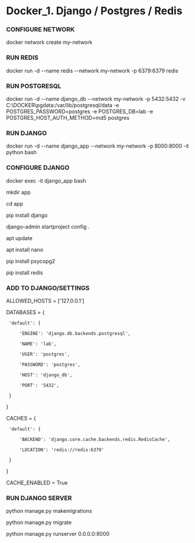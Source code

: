 # Docker_1. Django / Postgres / Redis

### CONFIGURE NETWORK ###

 docker network create my-network

### RUN REDIS ### 

 docker run -d --name redis --network my-network -p 6379:6379 redis

### RUN POSTGRESQL ###

 docker run -d --name django_db --network my-network -p 5432:5432 -v C:\DOCKER\pgdata:/var/lib/postgresql/data -e POSTGRES_PASSWORD=postgres -e POSTGRES_DB=lab -e POSTGRES_HOST_AUTH_METHOD=md5 postgres

### RUN DJANGO ###

 docker run -d --name django_app --network my-network -p 8000:8000 -it python bash

### CONFIGURE DJANGO ###

 docker exec -it django_app bash

 mkdir app
 
 cd app

 pip install django

 django-admin startproject config .
 
 apt update
 
 apt install nano
 
 pip install psycopg2
 
 pip install redis

### ADD TO DJANGO/SETTINGS ###

 ALLOWED_HOSTS = ['127.0.0.1']
 
  DATABASES = {
  
     'default': {
     
         'ENGINE': 'django.db.backends.postgresql',
         
         'NAME': 'lab',
         
         'USER': 'postgres',
         
         'PASSWORD': 'postgres',
         
         'HOST': 'django_db',
         
         'PORT': '5432',
         
     }
     
 }
 
 CACHES = {
 
     'default': {
     
         'BACKEND': 'django.core.cache.backends.redis.RedisCache',
         
         'LOCATION': 'redis://redis:6379'
         
     }
     
 }
 
 CACHE_ENABLED = True

### RUN DJANGO SERVER ###
 
  python manage.py makemigrations
 
  python manage.py migrate
 
  python manage.py runserver 0.0.0.0:8000

